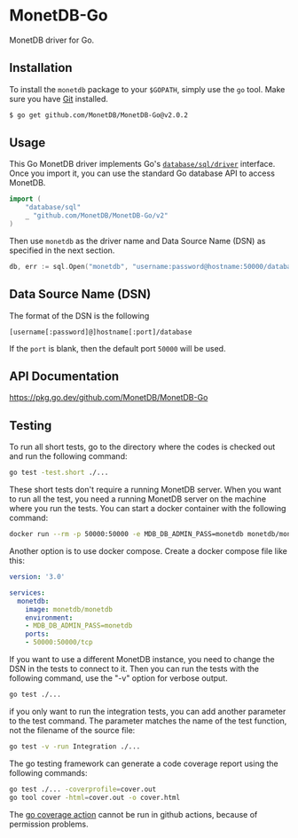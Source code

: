 MonetDB-Go
==========

MonetDB driver for Go.


## Installation

To install the `monetdb` package to your `$GOPATH`, simply use
the `go` tool. Make sure you have [Git](http://git-scm.com/downloads) installed.

```bash
$ go get github.com/MonetDB/MonetDB-Go@v2.0.2
```

## Usage

This Go MonetDB driver implements Go's
[`database/sql/driver`](http://golang.org/pkg/database/sql/driver/) interface.
Once you import it, you can use the standard Go database API to access MonetDB.

```go
import (
	"database/sql"
	_ "github.com/MonetDB/MonetDB-Go/v2"
)
```

Then use `monetdb` as the driver name and Data Source Name (DSN) as specified
in the next section.

```go
db, err := sql.Open("monetdb", "username:password@hostname:50000/database")
```

## Data Source Name (DSN)

The format of the DSN is the following

```
[username[:password]@]hostname[:port]/database
```


If the `port` is blank, then the default port `50000` will be used.

## API Documentation

https://pkg.go.dev/github.com/MonetDB/MonetDB-Go

## Testing

To run all short tests, go to the directory where the codes is checked out and run the following command:
```bash
go test -test.short ./...
```
These short tests don't require a running MonetDB server. When you want to run all the test, you need a running MonetDB server on the machine where you run the tests. You can start a docker container with the following command:
```bash
docker run --rm -p 50000:50000 -e MDB_DB_ADMIN_PASS=monetdb monetdb/monetdb
```
Another option is to use docker compose. Create a docker compose file like this:
```yaml
version: '3.0'

services:
  monetdb:
    image: monetdb/monetdb
    environment:
    - MDB_DB_ADMIN_PASS=monetdb
    ports:
    - 50000:50000/tcp
```
If you want to use a different MonetDB instance, you need to change the DSN in the tests to connect to it. Then you can run the tests with the following command, use the "-v" option for verbose output. 
```bash
go test ./...
```
if you only want to run the integration tests, you can add another parameter to the test command. The parameter matches the name of the test function, not the filename of the source file:
```bash
go test -v -run Integration ./...
```
The go testing framework can generate a code coverage report using the following commands:
```bash
go test ./... -coverprofile=cover.out
go tool cover -html=cover.out -o cover.html
```
The [go coverage action](https://github.com/gwatts/go-coverage-action) cannot be run in github actions, because of permission problems.

